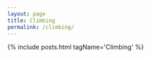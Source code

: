 ```yaml
---
layout: page
title: Climbing
permalink: /climbing/
---
```


{% include posts.html tagName='Climbing' %}

